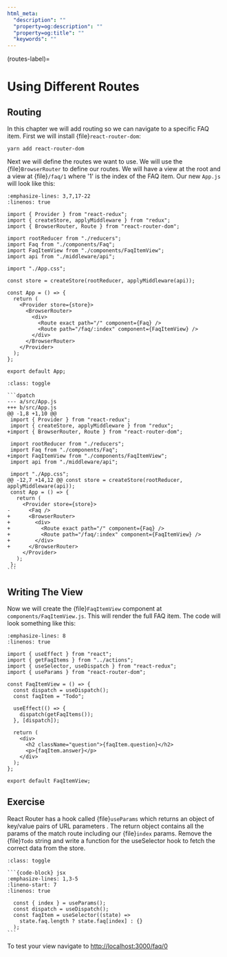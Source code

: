 ```yaml
---
html_meta:
  "description": ""
  "property=og:description": ""
  "property=og:title": ""
  "keywords": ""
---
```


(routes-label)=

# Using Different Routes

## Routing

In this chapter we will add routing so we can navigate to a specific FAQ item.
First we will install {file}`react-router-dom`:

```shell
yarn add react-router-dom
```

Next we will define the routes we want to use.
We will use the {file}`BrowserRouter` to define our routes.
We will have a view at the root and a view at {file}`/faq/1` where '1' is the index of the FAQ item.
Our new `App.js` will look like this:

```{code-block} jsx
:emphasize-lines: 3,7,17-22
:linenos: true

import { Provider } from "react-redux";
import { createStore, applyMiddleware } from "redux";
import { BrowserRouter, Route } from "react-router-dom";

import rootReducer from "./reducers";
import Faq from "./components/Faq";
import FaqItemView from "./components/FaqItemView";
import api from "./middleware/api";

import "./App.css";

const store = createStore(rootReducer, applyMiddleware(api));

const App = () => {
  return (
    <Provider store={store}>
      <BrowserRouter>
        <div>
          <Route exact path="/" component={Faq} />
          <Route path="/faq/:index" component={FaqItemView} />
        </div>
      </BrowserRouter>
    </Provider>
  );
};

export default App;

```

````{admonition} Differences
:class: toggle

```dpatch
--- a/src/App.js
+++ b/src/App.js
@@ -1,8 +1,10 @@
 import { Provider } from "react-redux";
 import { createStore, applyMiddleware } from "redux";
+import { BrowserRouter, Route } from "react-router-dom";

 import rootReducer from "./reducers";
 import Faq from "./components/Faq";
+import FaqItemView from "./components/FaqItemView";
 import api from "./middleware/api";

 import "./App.css";
@@ -12,7 +14,12 @@ const store = createStore(rootReducer, applyMiddleware(api));
 const App = () => {
   return (
     <Provider store={store}>
-      <Faq />
+      <BrowserRouter>
+        <div>
+          <Route exact path="/" component={Faq} />
+          <Route path="/faq/:index" component={FaqItemView} />
+        </div>
+      </BrowserRouter>
     </Provider>
   );
 };
```
````

## Writing The View

Now we will create the {file}`FaqItemView` component at `components/FaqItemView.js`.
This will render the full FAQ item.
The code will look something like this:

```{code-block} jsx
:emphasize-lines: 8
:linenos: true

import { useEffect } from "react";
import { getFaqItems } from "../actions";
import { useSelector, useDispatch } from "react-redux";
import { useParams } from "react-router-dom";

const FaqItemView = () => {
  const dispatch = useDispatch();
  const faqItem = "Todo";

  useEffect(() => {
    dispatch(getFaqItems());
  }, [dispatch]);

  return (
    <div>
      <h2 className="question">{faqItem.question}</h2>
      <p>{faqItem.answer}</p>
    </div>
  );
};

export default FaqItemView;
```

## Exercise

React Router has a hook called {file}`useParams` which returns an object of key/value pairs of URL parameters .
The return object contains all the params of the match route including our {file}`index` params.
Remove the {file}`Todo` string and write a function for the useSelector hook to fetch the correct data from the store.

````{admonition} Solution
:class: toggle

```{code-block} jsx
:emphasize-lines: 1,3-5
:lineno-start: 7
:linenos: true

  const { index } = useParams();
  const dispatch = useDispatch();
  const faqItem = useSelector((state) =>
    state.faq.length ? state.faq[index] : {}
  );
```
````

To test your view navigate to <http://localhost:3000/faq/0>
